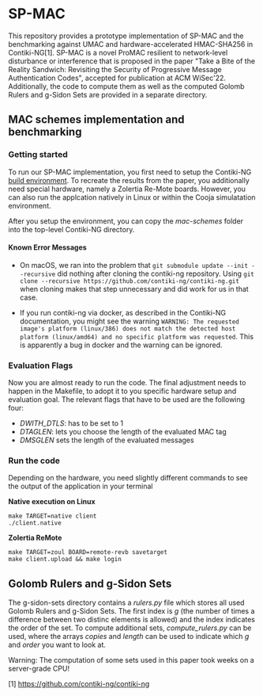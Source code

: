 
# SP-MAC

This repository provides a prototype implementation of SP-MAC and the benchmarking against UMAC and hardware-accelerated HMAC-SHA256 in Contiki-NG[1]. SP-MAC is a novel ProMAC resilient to network-level disturbance or interference that is proposed in the paper "Take a Bite of the Reality Sandwich: Revisiting the Security of Progressive Message Authentication Codes", accepted for publication at ACM WiSec'22. Additionally, the code to compute them as well as the computed Golomb Rulers and g-Sidon Sets are provided in a separate directory.

## MAC schemes implementation and benchmarking

### Getting started

To run our SP-MAC implementation, you first need to setup the Contiki-NG [build environment](https://github.com/contiki-ng/contiki-ng/wiki). To recreate the results from the paper, you additionally need special hardware, namely a Zolertia Re-Mote boards. However, you can also run the applcation natively in Linux or within the Cooja simulatation environment.

After you setup the environment, you can copy the *mac-schemes* folder into the top-level Contiki-NG directory.

#### Known Error Messages

* On macOS, we ran into the problem that `git submodule update --init --recursive` did nothing after cloning the contiki-ng repository. Using `git clone --recursive https://github.com/contiki-ng/contiki-ng.git` when cloning makes that step unnecessary and did work for us in that case.

* If you run contiki-ng via docker, as described in the Contiki-NG documentation, you might see the warning `WARNING: The requested image's platform (linux/386) does not match the detected host platform (linux/amd64) and no specific platform was requested`. This is apparently a bug in docker and the warning can be ignored.

### Evaluation Flags

Now you are almost ready to run the code. The final adjustment needs to happen in the Makefile, to adopt it to you specific hardware setup and evaluation goal. The relevant flags that have to be used are the following four:

 - *DWITH_DTLS*: has to be set to 1
 - *DTAGLEN*: lets you choose the length of the evaluated MAC tag
 - *DMSGLEN* sets the length of the evaluated messages

### Run the code

Depending on the hardware, you need slightly different commands to see the output of the application in your terminal

**Native execution on Linux**
```
make TARGET=native client
./client.native
```

**Zolertia ReMote**
```
make TARGET=zoul BOARD=remote-revb savetarget
make client.upload && make login
```

## Golomb Rulers and g-Sidon Sets

The g-sidon-sets directory contains a *rulers.py* file which stores all used Golomb Rulers and g-Sidon Sets. The first index is *g* (the number of times a difference between two distinc elements is allowed) and the index indicates the order of the set. To compute additional sets, *compute_rulers.py* can be used, where the arrays *copies* and *length* can be used to indicate which *g* and *order* you want to look at.

Warning: The computation of some sets used in this paper took weeks on a server-grade CPU!

[1] https://github.com/contiki-ng/contiki-ng
